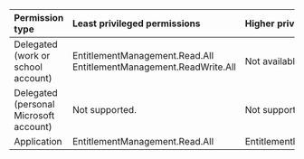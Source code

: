 |Permission type|Least privileged permissions|Higher privileged permissions|
|:---|:---|:---|
|Delegated (work or school account)|EntitlementManagement.Read.All EntitlementManagement.ReadWrite.All|Not available.|
|Delegated (personal Microsoft account)|Not supported.|Not supported.|
|Application|EntitlementManagement.Read.All|EntitlementManagement.ReadWrite.All|